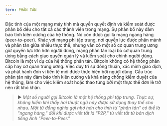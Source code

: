 ```yaml
---
term: PHÂN TÁN
---
```


Đặc tính của một mạng máy tính mà quyền quyết định và kiểm soát được phân bổ đều cho tất cả các thành viên trong mạng. Sự phân bổ này đảm bảo tính kiên cường của hệ thống. Nó còn được gọi là mạng ngang hàng (peer-to-peer). Khác với mạng phi tập trung, nơi quyền lực được phân mảnh và phân tán giữa nhiều thực thể, nhưng vẫn có một số cơ quan trung ương giữ quyền lực lớn hơn người dùng, mạng phân tán loại bỏ cơ quan trung ương bằng cách giao quyền quản lý và kiểm soát cho chính người dùng. Bitcoin là một ví dụ của hệ thống phân tán. Bitcoin không có hệ thống phân cấp hay cơ quan trung ương. Việc duy trì sự đồng thuận, xác minh giao dịch, và phát hành đơn vị tiền tệ mới được thực hiện bởi người dùng. Cấu trúc phân tán này đảm bảo tính kiên cường và khả năng chống kiểm duyệt của hệ thống, làm cho việc kiểm soát hoặc thao túng bởi một thực thể đơn lẻ trở nên rất khó khăn.

> ► *Một số người gọi Bitcoin là một hệ thống phi tập trung. Thực sự, không hiếm khi thấy hai thuật ngữ này được sử dụng thay thế cho nhau. Một từ đồng nghĩa gợi nhớ hơn cho tính từ "phân tán" có thể là "ngang hàng," đôi khi được viết tắt là "P2P," từ viết tắt từ bản dịch tiếng Anh "Peer-to-Peer."*